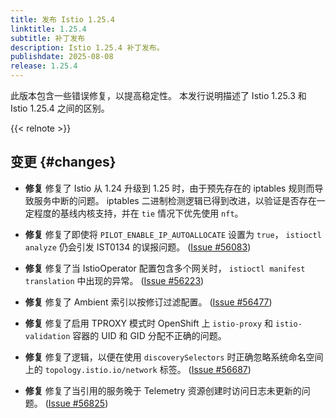 ```yaml
---
title: 发布 Istio 1.25.4
linktitle: 1.25.4
subtitle: 补丁发布
description: Istio 1.25.4 补丁发布。
publishdate: 2025-08-08
release: 1.25.4
---
```


此版本包含一些错误修复，以提高稳定性。
本发行说明描述了 Istio 1.25.3 和 Istio 1.25.4 之间的区别。

{{< relnote >}}

## 变更 {#changes}

- **修复** 修复了 Istio 从 1.24 升级到 1.25 时，由于预先存在的 iptables 规则而导致服务中断的问题。
  iptables 二进制检测逻辑已得到改进，以验证是否存在一定程度的基线内核支持，并在 `tie` 情况下优先使用 `nft`。

- **修复** 修复了即使将 `PILOT_ENABLE_IP_AUTOALLOCATE` 设置为 `true`，
  `istioctl analyze` 仍会引发 IST0134 的误报问题。
  ([Issue #56083](https://github.com/istio/istio/issues/56083))

- **修复** 修复了当 IstioOperator 配置包含多个网关时，
  `istioctl manifest translation` 中出现的异常。
  ([Issue #56223](https://github.com/istio/istio/issues/56223))

- **修复** 修复了 Ambient 索引以按修订过滤配置。
  ([Issue #56477](https://github.com/istio/istio/issues/56477))

- **修复** 修复了启用 TPROXY 模式时 OpenShift 上 `istio-proxy`
  和 `istio-validation` 容器的 UID 和 GID 分配不正确的问题。

- **修复** 修复了逻辑，以便在使用 `discoverySelectors`
  时正确忽略系统命名空间上的 `topology.istio.io/network` 标签。
  ([Issue #56687](https://github.com/istio/istio/issues/56687))

- **修复** 修复了当引用的服务晚于 Telemetry 资源创建时访问日志未更新的问题。
  ([Issue #56825](https://github.com/istio/istio/issues/56825))
